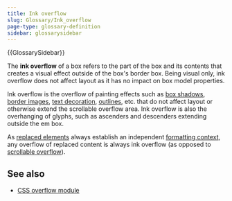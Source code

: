 ```yaml
---
title: Ink overflow
slug: Glossary/Ink_overflow
page-type: glossary-definition
sidebar: glossarysidebar
---
```


{{GlossarySidebar}}

The **ink overflow** of a box refers to the part of the box and its contents that creates a visual effect outside of the box's border box. Being visual only, ink overflow does not affect layout as it has no impact on box model properties.

Ink overflow is the overflow of painting effects such as [box shadows](/en-US/docs/Web/CSS/box-shadow), [border images](/en-US/docs/Web/CSS/CSS_backgrounds_and_borders), [text decoration](/en-US/docs/Web/CSS/CSS_text_decoration), [outlines](/en-US/docs/Web/CSS/outline), etc. that do not affect layout or otherwise extend the scrollable overflow area. Ink overflow is also the overhanging of glyphs, such as ascenders and descenders extending outside the em box.

As [replaced elements](/en-US/docs/Web/CSS/Replaced_element) always establish an independent [formatting context](/en-US/docs/Web/CSS/CSS_flow_layout/Introduction_to_formatting_contexts), any overflow of replaced content is always ink overflow (as opposed to [scrollable overflow](/en-US/docs/Learn/CSS/Building_blocks/Overflowing_content)).

## See also

- [CSS overflow module](/en-US/docs/Web/CSS/CSS_overflow)
